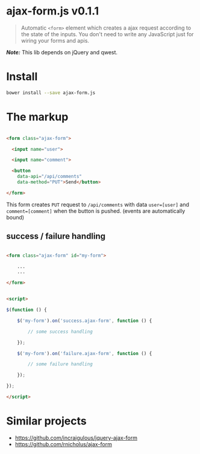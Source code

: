 # ajax-form.js v0.1.1

> Automatic `<form>` element which creates a ajax request according to the state of the inputs.
> You don't need to write any JavaScript just for wiring your forms and apis.

***Note:*** This lib depends on jQuery and qwest.

# Install

```sh
bower install --save ajax-form.js
```


# The markup

```html

<form class="ajax-form">

  <input name="user">

  <input name="comment">

  <button
    data-api="/api/comments"
    data-method="PUT">Send</button>

</form>
```

This form creates `PUT` request to `/api/comments` with data `user=[user]` and `comment=[comment]` when the button is pushed. (events are automatically bound)

## success / failure handling

```html

<form class="ajax-form" id="my-form">

    ...
    ...

</form>


<script>

$(function () {

    $('my-form').on('success.ajax-form', function () {

        // some success handling

    });

    $('my-form').on('failure.ajax-form', function () {

        // some failure handling

    });

});

</script>
```


# Similar projects

- https://github.com/incraigulous/jquery-ajax-form
- https://github.com/rnicholus/ajax-form

